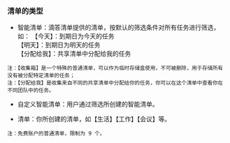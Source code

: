 ### 清单的类型

* 智能清单：滴答清单提供的清单，按默认的筛选条件对所有任务进行筛选，如：
  【今天】：到期日为今天的任务  
  【明天】：到期日为明天的任务  
  【分配给我】：共享清单中分配给我的任务

`注：【收集箱】是一个特殊的普通清单，可以作为临时存储盒使用，不可被删除，用于存储所有没有被分配特定清单的任务；` <br>`注：【分配给我】是收集来自不同的共享清单中分配给你的任务，你可以在这个清单中查看你在不同团队中的任务。`

* 自定义智能清单：用户通过筛选所创建的智能清单。

* 清单：你所创建的清单，如【生活】【工作】【会议】等。

`注：免费账户的普通清单，限制为 9 个。`